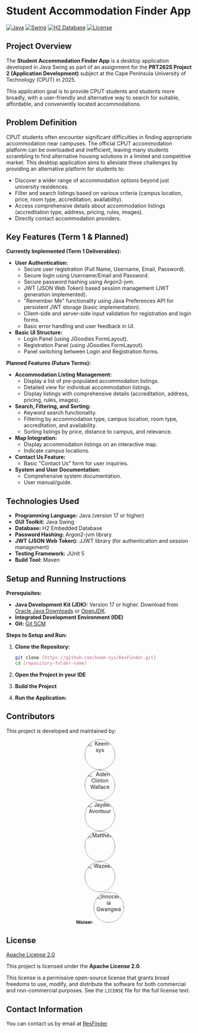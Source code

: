 # Student Accommodation Finder App 

[![Java](https://img.shields.io/badge/Java-17+-orange.svg?style=flat-square)](https://www.java.com/)
[![Swing](https://img.shields.io/badge/Java%20Swing-GUI-blue.svg?style=flat-square)](https://docs.oracle.com/javase/tutorial/uiswing/)
[![H2 Database](https://img.shields.io/badge/H2%20Database-Embedded-lightgrey.svg?style=flat-square)](https://www.h2database.com/html/)
[![License](https://img.shields.io/badge/Apache%202.0-License-blue.svg?style=flat-square&logo=apache)](LICENSE) 

<!-- TODO: ADD SCREENSHOT OF THE APP -->

## Project Overview

The **Student Accommodation Finder App** is a desktop application developed in Java Swing as part of an assignment for the
**PRT262S Project 2 (Application Development)** subject at the Cape Peninsula University of Technology (CPUT) in 2025.

This application goal is to provide CPUT students and students more broadly, 
with a user-friendly and alternative way to search for suitable, affordable, and conveniently located accommodations.

## Problem Definition

CPUT students often encounter significant difficulties in finding appropriate accommodation near campuses. The official CPUT accommodation platform can be overloaded and inefficient, leaving many students scrambling to find alternative housing solutions in a limited and competitive market. This desktop application aims to alleviate these challenges by providing an alternative platform for students to:

- Discover a wider range of accommodation options beyond just university residences.
- Filter and search listings based on various criteria (campus location, price, room type, accreditation, availability).
- Access comprehensive details about accommodation listings (accreditation type, address, pricing, rules, images).
- Directly contact accommodation providers.

## Key Features (Term 1 & Planned)

**Currently Implemented (Term 1 Deliverables):**

- **User Authentication:**
    - Secure user registration (Full Name, Username, Email, Password).
    - Secure login using Username/Email and Password.
    - Secure password hashing using Argon2-jvm.
    - JWT (JSON Web Token) based session management (JWT generation implemented).
    - "Remember Me" functionality using Java Preferences API for persistent JWT storage (basic implementation).
    - Client-side and server-side input validation for registration and login forms.
    - Basic error handling and user feedback in UI.
- **Basic UI Structure:**
    - Login Panel (using JGoodies FormLayout).
    - Registration Panel (using JGoodies FormLayout).
    - Panel switching between Login and Registration forms.

**Planned Features (Future Terms):**

- **Accommodation Listing Management:**
    - Display a list of pre-populated accommodation listings.
    - Detailed view for individual accommodation listings.
    - Display listings with comprehensive details (accreditation, address, pricing, rules, images).
- **Search, Filtering, and Sorting:**
    - Keyword search functionality.
    - Filtering by accommodation type, campus location, room type, accreditation, and availability.
    - Sorting listings by price, distance to campus, and relevance.
- **Map Integration:**
    - Display accommodation listings on an interactive map.
    - Indicate campus locations.
- **Contact Us Feature:**
    - Basic "Contact Us" form for user inquiries.
- **System and User Documentation:**
    - Comprehensive system documentation.
    - User manual/guide.

## Technologies Used

- **Programming Language:** Java (version 17 or higher)
- **GUI Toolkit:** Java Swing
- **Database:** H2 Embedded Database
- **Password Hashing:** Argon2-jvm library
- **JWT (JSON Web Token):** JJWT library (for authentication and session management)
- **Testing Framework:** JUnit 5
- **Build Tool:** Maven 

## Setup and Running Instructions

**Prerequisites:**

- **Java Development Kit (JDK):**  Version 17 or higher. Download from [Oracle Java Downloads](https://www.oracle.com/java/technologies/javase-jdk-downloads.html) or [OpenJDK](https://openjdk.java.net/).
- **Integrated Development Environment (IDE)**
- **Git:** [Git SCM](https://git-scm.com/downloads)

**Steps to Setup and Run:**

1.  **Clone the Repository:**
    ```bash
    git clone [https://github.com/keem-sys/ResFinder.git]
    cd [repository-folder-name]
    ```
2.  **Open the Project in your IDE**

3.  **Build the Project**

4. **Run the Application:**


## Contributors
This project is developed and maintained by:

<div style="text-align: center;">

  <a href="https://github.com/keem-sys" target="_blank">
    <img src="https://github.com/keem-sys.png?size=100" width="80px;" style="border-radius:50%; border: 1px solid #888;" alt="Keem-sys"/>
    <br />
  </a>

  <a href="https://github.com/AidenWallace" target="_blank">
    <img src="https://github.com/AidenWallace.png?size=100" width="80px;" style="border-radius:50%; border: 1px solid #888;" alt="Aiden Clinton Wallace"/>
    <br />

  </a>
    <a href="https://github.com/Jaydenchoppa" target="_blank">
    <img src="https://github.com/Jaydenchoppa.png?size=100" width="80px;" style="border-radius:50%; border: 1px solid #888;"
    alt="Jayden Avontuur"/>
    <br />
  </a>

  <a href="https://github.com/Matthew-codez" target="_blank">
    <img src="https://github.com/Matthew-codez.png?size=100" width="80px;" style="border-radius:50%; border: 1px solid #888;"
    alt="Matthew"/>
    <br />
  </a>

  <a href="https://github.com/WazeerG" target="_blank">
    <img src="https://github.com/WazeerG.png?size=100" width="80px;" style="border-radius:50%; border: 1px solid #888;"
    alt="Wazeer"/>
    <br />
    <sub><b>Wazeer</b></sub>
  </a>

   <a href="https://github.com/Gwangwa-Innocentia" target="_blank">
    <img src="https://github.com/Gwangwa-Innocentia.png?size=100" width="80px;" style="border-radius:50%; border: 1px solid #888;"
      alt="Innocentia Gwangwa"/>
    <br />
  </a>
</div>

## License

[Apache License 2.0](LICENSE)

This project is licensed under the **Apache License 2.0**.

This license is a permissive open-source license that grants broad freedoms to use, modify, 
and distribute the software for both commercial and non-commercial purposes. See the `LICENSE` file for the full license text.

## Contact Information
You can contact us by email at [ResFinder](mailto:iamwriter@regnum.slmail.me)